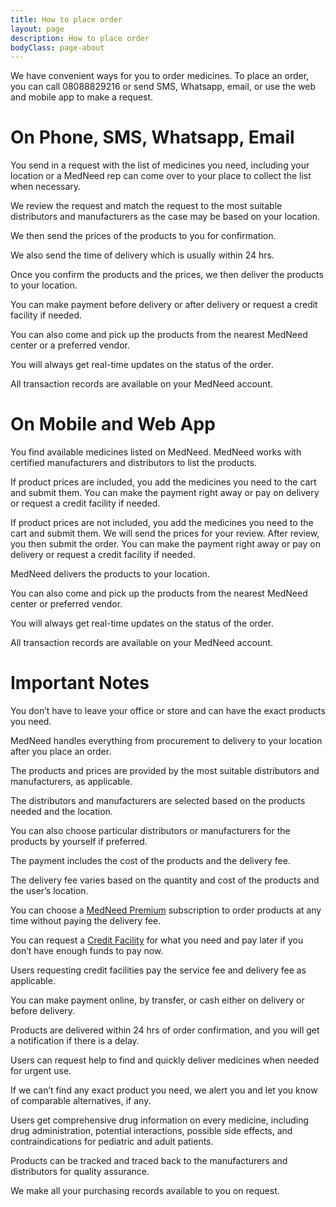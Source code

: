 ```yaml
---
title: How to place order
layout: page
description: How to place order
bodyClass: page-about
---
```


We have convenient ways for you to order medicines. To place an order, you can call 08088829216 or send SMS, Whatsapp, email, or use the web and mobile app to make a request.

# On Phone, SMS, Whatsapp, Email
You send in a request with the list of medicines you need, including your location or a MedNeed rep can come over to your place to collect the list when necessary.

We review the request and match the request to the most suitable distributors and manufacturers as the case may be based on your location.

We then send the prices of the products to you for confirmation.

We also send the time of delivery which is usually within 24 hrs.

Once you confirm the products and the prices, we then deliver the products to your location.



You can make payment before delivery or after delivery or request a credit facility if needed.

You can also come and pick up the products from the nearest MedNeed center or a preferred vendor.

You will always get real-time updates on the status of the order.

All transaction records are available on your MedNeed account.

# On Mobile and Web App
You find available medicines listed on MedNeed. MedNeed works with certified manufacturers and distributors to list the products.

If product prices are included, you add the medicines you need to the cart and submit them. You can make the payment right away or pay on delivery or request a credit facility if needed.

If product prices are not included, you add the medicines you need to the cart and submit them. We will send the prices for your review. After review, you then submit the order. You can make the payment right away or pay on delivery or request a credit facility if needed.

MedNeed delivers the products to your location.

You can also come and pick up the products from the nearest MedNeed center or preferred vendor.

You will always get real-time updates on the status of the order.

All transaction records are available on your MedNeed account.

# Important Notes
You don’t have to leave your office or store and can have the exact products you need.

MedNeed handles everything from procurement to delivery to your location after you place an order.

The products and prices are provided by the most suitable distributors and manufacturers, as applicable.

The distributors and manufacturers are selected based on the products needed and the location.

You can also choose particular distributors or manufacturers for the products by yourself if preferred.

The payment includes the cost of the products and the delivery fee.

The delivery fee varies based on the quantity and cost of the products and the user’s location.

You can choose a <a href="/premium">MedNeed Premium</a> subscription to order products at any time without paying the delivery fee.

You can request a <a href="/credit">Credit Facility</a> for what you need and pay later if you don’t have enough funds to pay now.

Users requesting credit facilities pay the service fee and delivery fee as applicable.

You can make payment online, by transfer, or cash either on delivery or before delivery.

Products are delivered within 24 hrs of order confirmation, and you will get a notification if there is a delay.

Users can request help to find and quickly deliver medicines when needed for urgent use.

If we can’t find any exact product you need, we alert you and let you know of comparable alternatives, if any.

Users get comprehensive drug information on every medicine, including drug administration, potential interactions, possible side effects, and contraindications for pediatric and adult patients.

Products can be tracked and traced back to the manufacturers and distributors for quality assurance.

We make all your purchasing records available to you on request.

